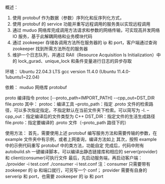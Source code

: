 概述：

1. 使用 protobuf 作为数据（参数）序列化和反序列化方式，
2. 使用 protobuf 的 service 功能并重写远程调用的服务类以实现远程调用
3. 通过 muduo 网络库完成调用方法请求和参数的网络传输，可实现高并发网络 IO 服务，基于此解耦网络和业务模块代码
4. 通过 zookeeper 存储各调用方法所在服务器的 ip 和 port，客户端通过查询 zookeeper 找到所需方法所在的服务器
5. 维护一个日志队列，并通过 RAII（Resource Acquisition Is Initialization）中的 lock_gurad、unique_lock 和条件变量进行日志的异步存取

环境：
Ubuntu 22.04.3 LTS
gcc version 11.4.0 (Ubuntu 11.4.0-1ubuntu1~22.04)

依赖：
muduo 网络库
protobuf

proto 编译指令
protoc [--proto_path=IMPORT_PATH] --cpp_out=DST_DIR file.proto
其中：
protoc：编译工具
–proto_path：指定 .proto 文件的检索路径，可以多次指定指定。不指定默认在当前文件夹下检索。可以简写为 -I.
–cpp_out：指定编译后的文件类型为 C++
DST_DIR：指定文件的生活生成路径
file.proto：指定要编译的 .proto 文件（–proto_path 路径下的）

使用方法：
首先，需要使用上述 protobuf 编写服务方法和需要传输的参数，在 example 文件夹中有示例，或者上网查询，编译方法如上
其次，按照 example 中的示例代码重写 protobuf 中的类方法，功能自定
完成后，代码中附有 autobuild.sh 一键编译脚本，可以编译出静态链接库和相应的 server(provider)和 client(consumer)可执行文件
最后，先启动服务端，再启动客户端：
./provider -i test.conf
./consumer -i test.conf
注：consumer 只需要带有 zookeeper 的 ip 和端口就行，可另写一个 conf；
provider 需要有自身的 serverip 和 port，也需要 zookeeper 的 ip 和 port
